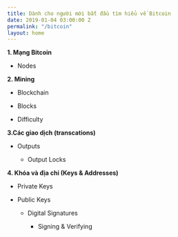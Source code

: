 ```yaml
---
title: Dành cho người mới bắt đầu tìm hiểu về Bitcoin
date: 2019-01-04 03:00:00 Z
permalink: "/bitcoin"
layout: home
---
```


**1. Mạng Bitcoin**

* Nodes

**2. Mining**

* Blockchain

* Blocks

* Difficulty

**3.Các giao dịch (transcations)**

* Outputs

  * Output Locks

**4. Khóa và địa chỉ (Keys & Addresses)**

* Private Keys

* Public Keys

  * Digital Signatures

       * Signing & Verifying